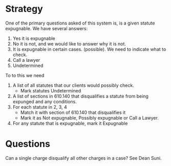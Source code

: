 # Strategy

One of the primary questions asked of this system is, is a given statute expugnable.  We have several answers:

1. Yes it is expugnable
2. No it is not, and we would like to answer why it is not.
3. It is expugnable in certain cases. (possible).  We need to indicate what to check.
4. Call a lawyer
5. Undetermined

To to this we need 
1. A list of all statutes that our clients would possibly check.
   * Mark statutes Undetermined
3. A list of sections in 610.140 that disqualifies a statute from being expunged and any conditions.
4. For each statute in 2, 3, 4
   * Match it with section of 610.140 that disqualifies it
   * Mark it as Not expugnable, Possibly expugnable or Call a Lawyer.
5. For any statute that is expugnable, mark it Expugnable

# Questions

Can a single charge disqualify all other charges in a case?  See Dean Suni.
